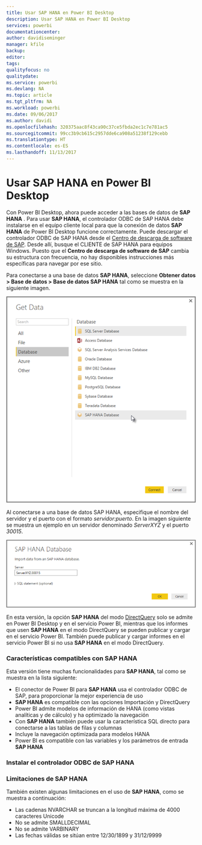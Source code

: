 ```yaml
---
title: Usar SAP HANA en Power BI Desktop
description: Usar SAP HANA en Power BI Desktop
services: powerbi
documentationcenter: 
author: davidiseminger
manager: kfile
backup: 
editor: 
tags: 
qualityfocus: no
qualitydate: 
ms.service: powerbi
ms.devlang: NA
ms.topic: article
ms.tgt_pltfrm: NA
ms.workload: powerbi
ms.date: 09/06/2017
ms.author: davidi
ms.openlocfilehash: 320375aac8f43ca90c37ce5fbda2ec1c7e781ac5
ms.sourcegitcommit: 99cc3b9cb615c2957dde6ca908a51238f129cebb
ms.translationtype: HT
ms.contentlocale: es-ES
ms.lasthandoff: 11/13/2017
---
```

# <a name="use-sap-hana-in-power-bi-desktop"></a>Usar SAP HANA en Power BI Desktop
Con Power BI Desktop, ahora puede acceder a las bases de datos de **SAP HANA** . Para usar **SAP HANA**, el controlador ODBC de SAP HANA debe instalarse en el equipo cliente local para que la conexión de datos **SAP HANA** de Power BI Desktop funcione correctamente. Puede descargar el controlador ODBC de SAP HANA desde el [Centro de descarga de software de SAP](https://support.sap.com/swdc). Desde allí, busque el CLIENTE de SAP HANA para equipos Windows. Puesto que el **Centro de descarga de software de SAP** cambia su estructura con frecuencia, no hay disponibles instrucciones más específicas para navegar por ese sitio.

Para conectarse a una base de datos **SAP HANA**, seleccione **Obtener datos > Base de datos > Base de datos SAP HANA** tal como se muestra en la siguiente imagen.

![](media/desktop-sap-hana/sap-hana-1.png)

Al conectarse a una base de datos SAP HANA, especifique el nombre del servidor y el puerto con el formato *servidor:puerto*. En la imagen siguiente se muestra un ejemplo en un servidor denominado *ServerXYZ* y el puerto *30015*.

![](media/desktop-sap-hana/sap-hana-2.png)

En esta versión, la opción **SAP HANA** del modo [DirectQuery](desktop-use-directquery.md) solo se admite en Power BI Desktop y en el servicio Power BI, mientras que los informes que usen **SAP HANA** en el modo DirectQuery se pueden publicar y cargar en el servicio Power BI. También puede publicar y cargar informes en el servicio Power BI si no usa **SAP HANA** en el modo DirectQuery.

### <a name="supported-features-for-sap-hana"></a>Características compatibles con SAP HANA
Esta versión tiene muchas funcionalidades para **SAP HANA**, tal como se muestra en la lista siguiente:

* El conector de Power BI para **SAP HANA** usa el controlador ODBC de SAP, para proporcionar la mejor experiencia de uso
* **SAP HANA** es compatible con las opciones Importación y DirectQuery
* Power BI admite modelos de información de HANA (como vistas analíticas y de cálculo) y ha optimizado la navegación
* Con **SAP HANA** también puede usar la característica SQL directo para conectarse a las tablas de filas y columnas
* Incluye la navegación optimizada para modelos HANA
* Power BI es compatible con las variables y los parámetros de entrada **SAP HANA**

### <a name="installing-the-sap-hana-odbc-driver"></a>Instalar el controlador ODBC de SAP HANA
### <a name="limitations-of-sap-hana"></a>Limitaciones de SAP HANA
También existen algunas limitaciones en el uso de **SAP HANA**, como se muestra a continuación:

* Las cadenas NVARCHAR se truncan a la longitud máxima de 4000 caracteres Unicode
* No se admite SMALLDECIMAL
* No se admite VARBINARY
* Las fechas válidas se sitúan entre 12/30/1899 y 31/12/9999

